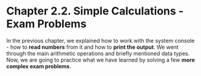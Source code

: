 # Chapter 2.2. Simple Calculations - Exam Problems

In the previous chapter, we explained how to work with the system console - how to **read numbers** from it and how to **print the output**. We went through the main arithmetic operations and briefly mentioned data types. Now, we are going to practice what we have learned by solving a few **more complex exam problems**. 